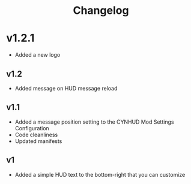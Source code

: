 # <p align=center>Changelog</p>
# v1.2.1
- Added a new logo
## v1.2
- Added message on HUD message reload
## v1.1
- Added a message position setting to the CYNHUD Mod Settings Configuration
- Code cleanliness
- Updated manifests
## v1
- Added a simple HUD text to the bottom-right that you can customize